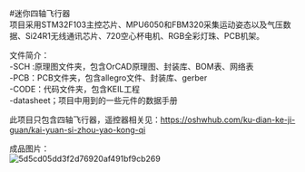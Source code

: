 #迷你四轴飞行器  
项目采用STM32F103主控芯片、MPU6050和FBM320采集运动姿态以及气压数据、Si24R1无线通讯芯片、720空心杯电机、RGB全彩灯珠、PCB机架。  

文件简介：  
-SCH :原理图文件夹，包含OrCAD原理图、封装库、BOM表、网络表  
-PCB：PCB文件夹，包含allegro文件、封装库、gerber  
-CODE：代码文件夹，包含KEIL工程  
-datasheet；项目中用到的一些元件的数据手册  

此项目只包含四轴飞行器，遥控器相关见：https://oshwhub.com/ku-dian-ke-ji-guan/kai-yuan-si-zhou-yao-kong-qi   

成品图片：  
![5d5cd05dd3f2d76920af491bf9cb269](https://user-images.githubusercontent.com/70560862/171571352-d8ab85aa-813b-434f-9b7f-3bb0134cbcee.jpg)
